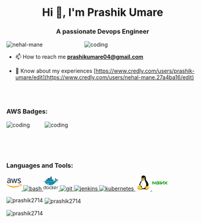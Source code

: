 <h1 align="center">Hi 👋, I'm Prashik Umare</h1>
<h3 align="center">A passionate Devops Engineer</h3>

<img align="right" alt="coding" width="300" src="https://user-images.githubusercontent.com/55389276/140866485-8fb1c876-9a8f-4d6a-98dc-08c4981eaf70.gif">

<p align="left"> <img src="https://komarev.com/ghpvc/?username=nehal-mane&label=Profile%20views&color=0e75b6&style=flat" alt="nehal-mane" /> </p>

- 📫 How to reach me **prashikumare04@gmail.com**

- 📄 Know about my experiences [https://www.credly.com/users/prashik-umare/edit](https://www.credly.com/users/nehal-mane.27a4ba16/edit)

<br>
<br>
<h3 align="left">AWS Badges:</h3>

<img align="left" alt="coding" width="100" src="https://www.google.com/url?sa=i&url=https%3A%2F%2Fwww.credly.com%2Forg%2Famazon-web-services%2Fbadge%2Faws-cloud-quest-cloud-practitioner&psig=AOvVaw3gethwRV5SAkptWN4hyXtz&ust=1725171971813000&source=images&cd=vfe&opi=89978449&ved=0CBQQjRxqFwoTCIjxwMXMnogDFQAAAAAdAAAAABAE">
<img align="left" alt="coding" width="100" src="https://images.credly.com/size/680x680/images/eba18772-5ecf-471b-b8af-dda79815b544/image.png">
<p align="left">
</p>
<br>
<p align="left">
</p>
<br>
<br>
<br>
<h3 align="left">Languages and Tools:</h3>
<p align="left"> <a href="https://aws.amazon.com" target="_blank" rel="noreferrer"> <img src="https://raw.githubusercontent.com/devicons/devicon/master/icons/amazonwebservices/amazonwebservices-original-wordmark.svg" alt="aws" width="40" height="40"/> </a> <a href="https://www.gnu.org/software/bash/" target="_blank" rel="noreferrer"> <img src="https://www.vectorlogo.zone/logos/gnu_bash/gnu_bash-icon.svg" alt="bash" width="40" height="40"/> </a> <a href="https://www.docker.com/" target="_blank" rel="noreferrer"> <img src="https://raw.githubusercontent.com/devicons/devicon/master/icons/docker/docker-original-wordmark.svg" alt="docker" width="40" height="40"/> </a> <a href="https://git-scm.com/" target="_blank" rel="noreferrer"> <img src="https://www.vectorlogo.zone/logos/git-scm/git-scm-icon.svg" alt="git" width="40" height="40"/> </a> <a href="https://www.jenkins.io" target="_blank" rel="noreferrer"> <img src="https://www.vectorlogo.zone/logos/jenkins/jenkins-icon.svg" alt="jenkins" width="40" height="40"/> </a> <a href="https://kubernetes.io" target="_blank" rel="noreferrer"> <img src="https://www.vectorlogo.zone/logos/kubernetes/kubernetes-icon.svg" alt="kubernetes" width="40" height="40"/> </a> <a href="https://www.linux.org/" target="_blank" rel="noreferrer"> <img src="https://raw.githubusercontent.com/devicons/devicon/master/icons/linux/linux-original.svg" alt="linux" width="40" height="40"/> </a> <a href="https://www.nginx.com" target="_blank" rel="noreferrer"> <img src="https://raw.githubusercontent.com/devicons/devicon/master/icons/nginx/nginx-original.svg" alt="nginx" width="40" height="40"/> </a> </p>

<p><img align="left" src="https://github-readme-stats.vercel.app/api/top-langs?username=prashik2714&show_icons=true&locale=en&layout=compact" alt="prashik2714" /></p>

<p>&nbsp;<img align="center" src="https://github-readme-stats.vercel.app/api?username=prashik2714&show_icons=true&locale=en" alt="prashik2714" /></p>

<p><img align="center" src="https://github-readme-streak-stats.herokuapp.com/?user=prashik2714&" alt="prashik2714" /></p>

